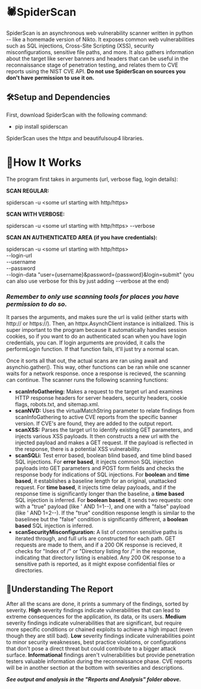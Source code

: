 # 🕷️SpiderScan
SpiderScan is an asynchronous web vulnerability scanner written in python -- like a homemade version of Nikto. It exposes common web vulnerabilities such as SQL injections, Cross-Site Scripting (XSS), security misconfigurations, sensitive file paths, and more. It also gathers information about the target like server banners and headers that can be useful in the reconnaissance stage of penetration testing, and relates them to CVE reports using the NIST CVE API. **Do not use SpiderScan on sources you don't have permission to use it on.**

## 🛠️Setup and Dependencies
First, download SpiderScan with the following command:
  -  pip install spiderscan

SpiderScan uses the httpx and beautifulsoup4 libraries.

# 🤖How It Works
The program first takes in arguments (url, verbose flag, login details):

**SCAN REGULAR:**

  spiderscan -u <some url starting with http/https>
    
**SCAN WITH VERBOSE:**

   spiderscan -u <some url starting with http/https> --verbose
    
**SCAN AN AUTHENTICATED AREA (if you have credentials):**

   spiderscan -u <some url starting with http/https> \
        --login-url <url for login> \
        --username <username> \
        --password <password> \
        --login-data "user={username}&password={password}&login=submit"
        (you can also use verbose for this by just adding --verbose at the end)
        
### ***Remember to only use scanning tools for places you have permission to do so.***

It parses the arguments, and makes sure the url is valid (either starts with http:// or https://). Then, an httpx.AsynchClient instance is initialized. This is super important to the program because it automatically handles session cookies, so if you want to do an authenticated scan when you have login credentials, you can. If login arguments are provided, it calls the performLogin function. If that function fails, it'll just try a normal scan.

Once it sorts all that out, the actual scans are ran using await and asynchio.gather(). This way, other functions can be ran while one scanner waits for a network response. once a response is recieved, the scanning can continue. The scanner runs the following scanning functions:
  - **scanInfoGathering:** Makes a request to the target url and examines HTTP response headers for server headers, security headers, cookie flags, robots.txt, and sitemap.xml.
  - **scanNVD:** Uses the virtualMatchString parameter to relate findings from scanInfoGathering to active CVE reports from the specific banner version. If CVE's are found, they are added to the output report.
  - **scanXSS:** Parses the target url to identify existing GET parameters, and injects various XSS payloads. It then constructs a new url with the injected payload and makes a GET request. If the payload is reflected in the response, there is a potential XSS vulnerability.
  - **scanSQLi:** Test error based, boolean blind based, and time blind based SQL injections. For **error based**, it injects common SQL injection payloads into GET parameters and POST form fields and checks the response body for indications of SQL injections. For **boolean** and **time based**, it establishes a baseline length for an original, unattacked request. For **time based**, it injects time delay payloads, and if the response time is significantly longer than the baseline, a **time based** SQL injection is inferred. For **boolean based**, it sends two requests: one with a "true" payload (like ' AND 1=1--), and one with a "false" payload (like ' AND 1=2--). If the "true" condition response length is similar to the baselinee but the "false" condition is significantly different, a **boolean based** SQL injection is inferred.
  - **scanSecurityMisconfiguration:** A list of common sensitive paths is iterated through, and full urls are constructed for each path. GET requests are made to them, and if a 200 OK response is recieved, it checks for "Index of /" or "Directory listing for /" in the response, indicating that directory listing is enabled. Any 200 OK response to a sensitive path is reported, as it might expose confidential files or directories.

## 🧠Understanding The Report
After all the scans are done, it prints a summary of the findings, sorted by severity. **High** severity findings indicate vulnerabilities that can lead to extreme consequences for the application, its data, or its users. **Medium** severity findings indicate vulnerabilities that are significant, but require more specific conditions or chained exploits to achieve a high impact (even though they are still bad). **Low** severity findings indicate vulnerabilities point to minor security weaknesses, best practice violations, or configurations that don't pose a direct threat but could contribute to a bigger attack surface. **Informational** findings aren't vulnerabilities but provide penetration testers valuable information during the reconnaissance phase. CVE reports will be in another section at the bottom with severities and descriptions.

***See output and analysis in the "Reports and Analysis" folder above.***
